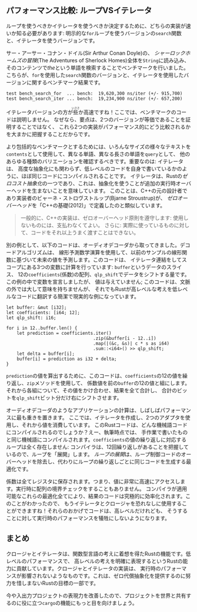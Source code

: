 <!--
## Comparing Performance: Loops vs. Iterators
-->

## パフォーマンス比較: ループVSイテレータ

<!--
To determine whether to use loops or iterators, you need to know which
implementation is faster: the version of the `search` function with an explicit
`for` loop or the version with iterators.
-->

ループを使うべきかイテレータを使うべきか決定するために、どちらの実装が速いか知る必要があります:
明示的な`for`ループを使うバージョンの`search`関数と、イテレータを使うバージョンです。

<!--
We ran a benchmark by loading the entire contents of *The Adventures of
Sherlock Holmes* by Sir Arthur Conan Doyle into a `String` and looking for the
word *the* in the contents. Here are the results of the benchmark on the
version of `search` using the `for` loop and the version using iterators:
-->

サー・アーサー・コナン・ドイル(Sir Arthur Conan Doyle)の、
*シャーロックホームズの冒険*(The Adventures of Sherlock Homes)全体を`String`に読み込み、
そのコンテンツで*the*という単語を検索することでベンチマークを行いました。
こちらが、`for`を使用した`search`関数のバージョンと、イテレータを使用したバージョンに関するベンチマーク結果です。

```text
test bench_search_for  ... bench:  19,620,300 ns/iter (+/- 915,700)
test bench_search_iter ... bench:  19,234,900 ns/iter (+/- 657,200)
```

<!--
The iterator version was slightly faster! We won’t explain the benchmark code
here, because the point is not to prove that the two versions are equivalent
but to get a general sense of how these two implementations compare
performance-wise.
-->

イテレータバージョンの方が<ruby>些<rp>(</rp><rt>いささ</rt><rp>)</rp></ruby>か高速ですね！ここでは、ベンチマークのコードは説明しません。
なぜなら、要点は、2つのバージョンが等価であることを証明することではなく、
これら2つの実装がパフォーマンス的にどう比較されるかを大まかに把握することだからです。

<!--
For a more comprehensive benchmark, you should check using various texts of
various sizes as the `contents`, different words and words of different lengths
as the `query`, and all kinds of other variations. The point is this:
iterators, although a high-level abstraction, get compiled down to roughly the
same code as if you’d written the lower-level code yourself. Iterators are one
of Rust’s *zero-cost abstractions*, by which we mean using the abstraction
imposes no additional runtime overhead. This is analogous to how Bjarne
Stroustrup, the original designer and implementor of C++, defines
*zero-overhead* in “Foundations of C++” (2012):
-->

より包括的なベンチマークとするためには、いろんなサイズの様々なテキストを`contents`として使用して、異なる単語、異なる長さの単語を`query`として、
他のあらゆる種類のバリエーションを確認するべきです。重要なのは: イテレータは、
高度な抽象化にも関わらず、低レベルのコードを自身で書いているかのように、ほぼ同じコードにコンパイルされることです。
イテレータは、Rustの*ゼロコスト抽象化*の一つであり、これは、抽象化を使うことが追加の実行時オーバーヘッドを生まないことを意味しています。
このことは、C++の元の設計者であり実装者のビャーネ・ストロヴストルップ(Bjarne Stroustrup)が、
*ゼロオーバーヘッド*を「C++の基礎(2012)」で定義したのと類似しています。

<!--
> In general, C++ implementations obey the zero-overhead principle: What you
> don’t use, you don’t pay for. And further: What you do use, you couldn’t hand
> code any better.
-->

> 一般的に、C++の実装は、ゼロオーバーヘッド原則を遵守します: 使用しないものには、支払わなくてよい。
> さらに: 実際に使っているものに対して、コードをそれ以上うまく渡すことはできない。

<!--
As another example, the following code is taken from an audio decoder. The
decoding algorithm uses the linear prediction mathematical operation to
estimate future values based on a linear function of the previous samples. This
code uses an iterator chain to do some math on three variables in scope: a
`buffer` slice of data, an array of 12 `coefficients`, and an amount by which
to shift data in `qlp_shift`. We’ve declared the variables within this example
but not given them any values; although this code doesn’t have much meaning
outside of its context, it’s still a concise, real-world example of how Rust
translates high-level ideas to low-level code.
-->

別の例として、以下のコードは、オーディオデコーダから取ってきました。デコードアルゴリズムは、
線形予測数学演算を使用して、以前のサンプルの線形関数に基づいて未来の値を予測します。このコードは、
イテレータ連結をしてスコープにある3つの変数に計算を行っています: `buffer`というデータのスライス、
12の`coefficients`(係数)の配列、`qlp_shift`でデータをシフトする量です。この例の中で変数を宣言しましたが、
値は与えていません; このコードは、文脈の外では大して意味を持ちませんが、
それでもRustが高レベルな考えを低レベルなコードに翻訳する簡潔で現実的な例になっています。

```rust,ignore
let buffer: &mut [i32];
let coefficients: [i64; 12];
let qlp_shift: i16;

for i in 12..buffer.len() {
    let prediction = coefficients.iter()
                                 .zip(&buffer[i - 12..i])
                                 .map(|(&c, &s)| c * s as i64)
                                 .sum::<i64>() >> qlp_shift;
    let delta = buffer[i];
    buffer[i] = prediction as i32 + delta;
}
```

<!--
To calculate the value of `prediction`, this code iterates through each of the
12 values in `coefficients` and uses the `zip` method to pair the coefficient
values with the previous 12 values in `buffer`. Then, for each pair, we
multiply the values together, sum all the results, and shift the bits in the
sum `qlp_shift` bits to the right.
-->

`prediction`の値を算出するために、このコードは、`coefficients`の12の値を繰り返し、`zip`メソッドを使用して、
係数値を前の`buffer`の12の値と組にします。それから各組について、その値をかけ合わせ、結果を全て合計し、
合計のビットを`qlp_shift`ビット分だけ右にシフトさせます。

<!--
Calculations in applications like audio decoders often prioritize performance
most highly. Here, we’re creating an iterator, using two adaptors, and then
consuming the value. What assembly code would this Rust code compile to? Well,
as of this writing, it compiles down to the same assembly you’d write by hand.
There’s no loop at all corresponding to the iteration over the values in
`coefficients`: Rust knows that there are 12 iterations, so it “unrolls” the
loop. *Unrolling* is an optimization that removes the overhead of the loop
controlling code and instead generates repetitive code for each iteration of
the loop.
-->

オーディオデコーダのようなアプリケーションの計算は、しばしばパフォーマンスに最も重きを置きます。
ここでは、イテレータを作成し、2つのアダプタを使用し、それから値を消費しています。
このRustコードは、どんな機械語コードにコンパイルされるのでしょうか？えー、執筆時点では、
手作業で書いたものと同じ機械語にコンパイルされます。`coefficients`の値の繰り返しに対応するループは全く存在しません:
コンパイラは、12回繰り返しがあることを把握しているので、ループを「展開」します。
*ループの展開*は、ループ制御コードのオーバーヘッドを除去し、代わりにループの繰り返しごとに同じコードを生成する最適化です。

<!--
All of the coefficients get stored in registers, which means accessing the
values is very fast. There are no bounds checks on the array access at runtime.
All these optimizations that Rust is able to apply make the resulting code
extremely efficient. Now that you know this, you can use iterators and closures
without fear! They make code seem like it’s higher level but don’t impose a
runtime performance penalty for doing so.
-->

係数は全てレジスタに保存されます。つまり、値に非常に高速にアクセスします。実行時に配列の境界チェックをすることもありません。
コンパイラが適用可能なこれらの最適化全てにより、結果のコードは究極的に効率化されます。このことがわかったので、
もうイテレータとクロージャを恐れなしに使用することができますね！それらのおかげでコードは、高レベルだけれども、
そうすることに対して実行時のパフォーマンスを犠牲にしないようになります。

<!--
## Summary
-->

## まとめ

<!--
Closures and iterators are Rust features inspired by functional programming
language ideas. They contribute to Rust’s capability to clearly express
high-level ideas at low-level performance. The implementations of closures and
iterators are such that runtime performance is not affected. This is part of
Rust’s goal to strive to provide zero-cost abstractions.
-->

クロージャとイテレータは、関数型言語の考えに着想を得たRustの機能です。低レベルのパフォーマンスで、
高レベルの考えを明確に表現するというRustの能力に貢献しています。クロージャとイテレータの実装は、
実行時のパフォーマンスが影響されないようなものです。これは、ゼロ代償抽象化を提供するのに努力を惜しまないRustの目標の一部です。

<!--
Now that we’ve improved the expressiveness of our I/O project, let’s look at
some more features of `cargo` that will help us share the project with the
world.
-->

今や入出力プロジェクトの表現力を改善したので、プロジェクトを世界と共有するのに役に立つ`cargo`の機能にもっと目を向けましょう。
